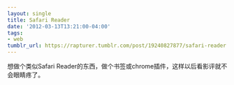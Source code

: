 ```yaml
---
layout: single
title: Safari Reader
date: '2012-03-13T13:21:00-04:00'
tags:
- web
tumblr_url: https://rapturer.tumblr.com/post/19240827877/safari-reader
---
```

想做个类似Safari Reader的东西，做个书签或chrome插件，这样以后看影评就不会眼睛疼了。

